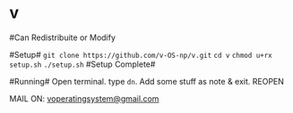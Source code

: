 # v
#Can Redistribuite or Modify

#Setup#
``git clone https://github.com/v-OS-np/v.git``
``cd v``
``chmod u+rx setup.sh``
``./setup.sh``
#Setup Complete#

#Running#
Open terminal.
type ``dn``.
Add some stuff as note & exit.
REOPEN


MAIL ON:
voperatingsystem@gmail.com

